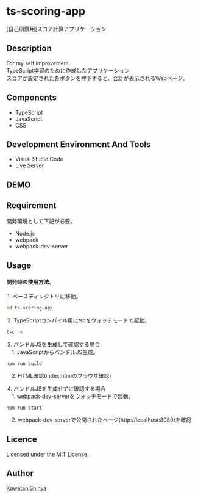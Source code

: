 # ts-scoring-app
[自己研鑽用]スコア計算アプリケーション

## Description
For my self improvement.<br>
TypeScript学習のために作成したアプリケーション<br>
スコアが設定された各ボタンを押下すると、合計が表示されるWebページ。<br>

## Components
- TypeScript
- JavaScript
- CSS

## Development Environment And Tools
- Visual Studio Code
- Live Server

## DEMO

## Requirement
開発環境として下記が必要。
- Node.js
- webpack
- webpack-dev-server

## Usage
#### 開発時の使用方法。
&thinsp;1. ベースディレクトリに移動。
```bash
cd ts-scoring-app
```
&thinsp;2. TypeScriptコンパイル用にtscをウォッチモードで起動。
```bash
tsc -w
```
&thinsp;3. バンドルJSを生成して確認する場合<br>
&emsp;1. JavaScriptからバンドルJS生成。
```
npm run build
```
&emsp;2. HTML確認(index.htmlのブラウザ確認)

&thinsp;4. バンドルJSを生成せずに確認する場合<br>
&emsp;1. webpack-dev-serverをウォッチモードで起動。
```
npm run start
```
&emsp;2. webpack-dev-serverで公開されたページ(http://localhost:8080)を確認

## Licence
Licensed under the MIT License.

## Author
[KawataniShinya](https://github.com/KawataniShinya)
